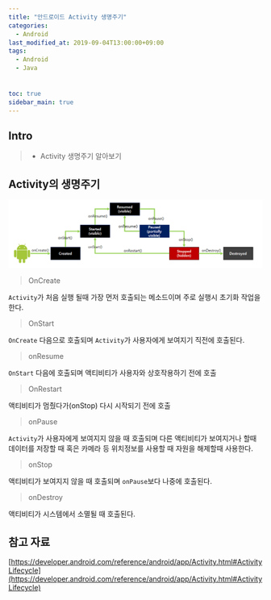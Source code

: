 ```yaml
---
title: "안드로이드 Activity 생명주기"
categories: 
  - Android
last_modified_at: 2019-09-04T13:00:00+09:00
tags: 
  - Android
  - Java


toc: true
sidebar_main: true
---
```


## Intro

> - Activity 생명주기 알아보기


## Activity의 생명주기

![1](https://github.com/lesslate/lesslate.github.io/blob/master/assets/img/Android/ActivityLifeCycle/1.png?raw=true)

> OnCreate

`Activity`가 처음 실행 될때 가장 먼저 호출되는 메소드이며 주로 실행시 초기화 작업을 한다.

> OnStart

`OnCreate` 다음으로 호출되며 `Activity`가 사용자에게 보여지기 직전에 호출된다.

> onResume

`OnStart` 다음에 호출되며 액티비티가 사용자와 상호작용하기 전에 호출

> OnRestart

액티비티가 멈췄다가(onStop) 다시 시작되기 전에 호출

> onPause

`Activity`가 사용자에게 보여지지 않을 때 호출되며 다른 액티비티가 보여지거나 할때 데이터를 저장할 때 혹은 카메라 등 위치정보를 사용할 때 자원을 해제할때 사용한다.

> onStop

액티비티가 보여지지 않을 때 호출되며 `onPause`보다 나중에 호출된다.

> onDestroy 

액티비티가 시스템에서 소멸될 때 호출된다.



## 참고 자료

[https://developer.android.com/reference/android/app/Activity.html#ActivityLifecycle](https://developer.android.com/reference/android/app/Activity.html#ActivityLifecycle)